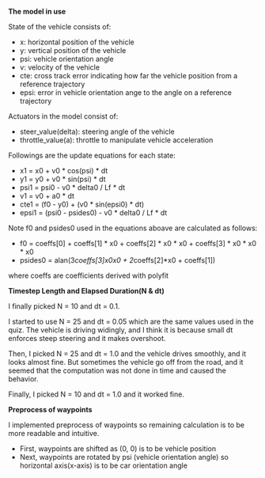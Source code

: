 **The model in use**

State of the vehicle consists of:
* x: horizontal position of the vehicle
* y: vertical position of the vehicle
* psi: vehicle orientation angle
* v: velocity of the vehicle
* cte: cross track error indicating how far the vehicle position from a reference trajectory
* epsi: error in vehicle orientation ange to the angle on a reference trajectory

Actuators in the model consist of:
* steer_value(delta): steering angle of the vehicle
* throttle_value(a): throttle to manipulate vehicle acceleration

Followings are the update equations for each state:
* x1 = x0 + v0 * cos(psi) * dt
* y1 = y0 + v0 * sin(psi) * dt
* psi1 = psi0 - v0 * delta0 / Lf * dt
* v1 = v0 + a0 * dt
* cte1 = (f0 - y0) + (v0 * sin(epsi0) * dt)
* epsi1 = (psi0 - psides0) - v0 * delta0 / Lf * dt

Note f0 and psides0 used in the equations aboave are calculated as follows:
* f0 = coeffs[0] + coeffs[1] * x0 + coeffs[2] * x0 * x0 + coeffs[3] * x0 * x0 * x0
* psides0 = alan(3*coeffs[3]*x0*x0 + 2*coeffs[2]*x0 + coeffs[1])

where coeffs are coefficients derived with polyfit


**Timestep Length and Elapsed Duration(N & dt)**

I finally picked N = 10 and dt = 0.1.

I started to use N = 25 and dt = 0.05 which are the same values used in the quiz. The vehicle is driving widingly, and I think it is because small dt enforces steep steering and it makes overshoot.

Then, I picked N = 25 and dt = 1.0 and the vehicle drives smoothly, and it looks almost fine. But sometimes the vehicle go off from the road, and it seemed that the computation was not done in time and caused the behavior.

Finally, I picked N = 10 and dt = 1.0 and it worked fine.


**Preprocess of waypoints**

I implemented preprocess of waypoints so remaining calculation is to be more readable and intuitive.

* First, waypoints are shifted as (0, 0) is to be vehicle position
* Next, waypoints are rotated by psi (vehicle orientation angle) so horizontal axis(x-axis) is to be car orientation angle
